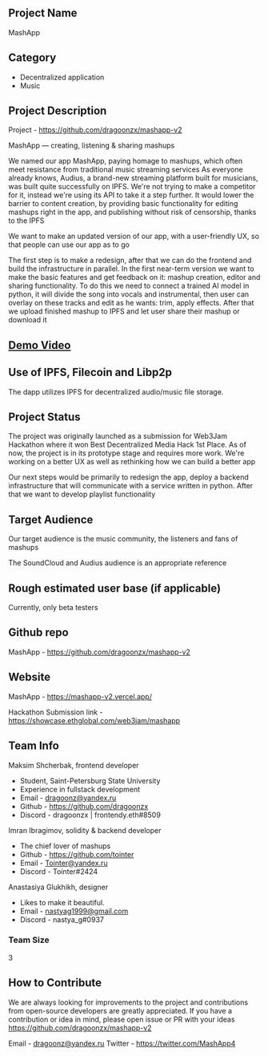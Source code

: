 ## Project Name <!-- Add your project name here with format "Project Name"-->

MashApp

## Category

<!--developer tooling, application, wallet, infrastructure, etc-->

- Decentralized application
- Music

## Project Description

<!--Describe your project in a few sentences. -->

Project - https://github.com/dragoonzx/mashapp-v2

MashApp — creating, listening & sharing mashups

We named our app MashApp, paying homage to mashups, which often meet resistance from traditional music streaming services
As everyone already knows, Audius, a brand-new streaming platform built for musicians, was built quite successfully on IPFS. We're not trying to make a competitor for it, instead we're using its API to take it a step further. It would lower the barrier to content creation, by providing basic functionality for editing mashups right in the app, and publishing without risk of censorship, thanks to the IPFS

We want to make an updated version of our app, with a user-friendly UX, so that people can use our app as to go

The first step is to make a redesign, after that we can do the frontend and build the infrastructure in parallel. In the first near-term version we want to make the basic features and get feedback on it: mashup creation, editor and sharing functionality. To do this we need to connect a trained AI model in python, it will divide the song into vocals and instrumental, then user can overlay on these tracks and edit as he wants: trim, apply effects. After that we upload finished mashup to IPFS and let user share their mashup or download it

## [Demo Video](https://stream.mux.com/zgaCDLZrC1lnPzmNvXpGX8uCCN8Aokps2uNovTbihaY/high.mp4)

## Use of IPFS, Filecoin and Libp2p

<!-- Describe how your project uses any or all of these technologies, and why. -->

The dapp utilizes IPFS for decentralized audio/music file storage.

## Project Status

<!--brainstorming, fundraising, under development, beta, shipped, etc-->

The project was originally launched as a submission for Web3Jam Hackathon where it won Best Decentralized Media Hack 1st Place. As of now, the project is in its prototype stage and requires more work. We're working on a better UX as well as rethinking how we can build a better app

Our next steps would be primarily to redesign the app, deploy a backend infrastructure that will communicate with a service written in python. After that we want to develop playlist functionality

## Target Audience

<!--Describe who will be your project's users-->

Our target audience is the music community, the listeners and fans of mashups

The SoundCloud and Audius audience is an appropriate reference

## Rough estimated user base (if applicable)

<!--How many users do you have right now?-->

Currently, only beta testers

## Github repo

<!--Attach a link to your GitHub repo - open source is required - please make sure your repo has a license file and is licensed using MIT open source license! -->

MashApp - https://github.com/dragoonzx/mashapp-v2

## Website

<!--Link your website if available-->

MashApp - https://mashapp-v2.vercel.app/

Hackathon Submission link - https://showcase.ethglobal.com/web3jam/mashapp

<!--If you're applying for a Next Step grant, add the URL to your hackathon submission here also-->

## Team Info

<!-- Introduce your amazing team - how many team members are working on this project and who are they?-->

Maksim Shcherbak, frontend developer

- Student, Saint-Petersburg State University
- Experience in fullstack development
- Email - dragoonz@yandex.ru
- Github - https://github.com/dragoonzx
- Discord - dragoonzx | frontendy.eth#8509

Imran Ibragimov, solidity & backend developer

- The chief lover of mashups
- Github - https://github.com/tointer
- Email - Tointer@yandex.ru
- Discord - Tointer#2424

Anastasiya Glukhikh, designer

- Likes to make it beautiful.
- Email - nastyag1999@gmail.com
- Discord - nastya_g#0937

### Team Size

3

## How to Contribute

<!--How can the community contribute to your project?-->

We are always looking for improvements to the project and contributions from open-source developers are greatly appreciated. If you have a contribution or idea in mind, please open issue or PR with your ideas https://github.com/dragoonzx/mashapp-v2

Email - dragoonz@yandex.ru
Twitter - https://twitter.com/MashApp4
